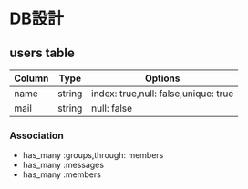 # DB設計

## users table
|Column|Type|Options|
|------|----|-------|
|name|string|index: true,null: false,unique: true|
|mail|string|null: false|

### Association
- has_many :groups,through: members
- has_many :messages
- has_many :members